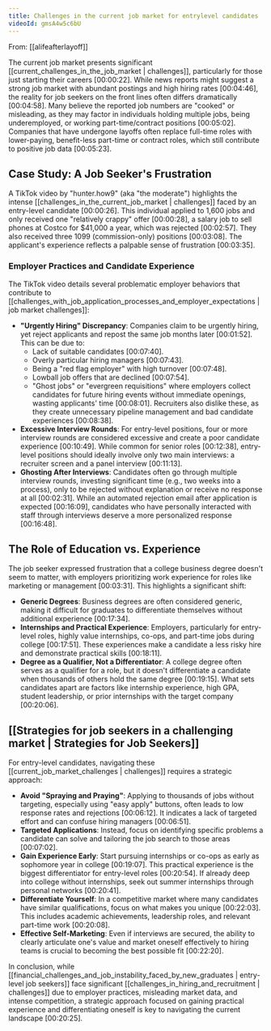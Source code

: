 ```yaml
---
title: Challenges in the current job market for entrylevel candidates
videoId: gmsA4w5c6bU
---
```


From: [[alifeafterlayoff]] <br/> 

The current job market presents significant [[current_challenges_in_the_job_market | challenges]], particularly for those just starting their careers <a class="yt-timestamp" data-t="00:00:22">[00:00:22]</a>. While news reports might suggest a strong job market with abundant postings and high hiring rates <a class="yt-timestamp" data-t="00:04:46">[00:04:46]</a>, the reality for job seekers on the front lines often differs dramatically <a class="yt-timestamp" data-t="00:04:58">[00:04:58]</a>. Many believe the reported job numbers are "cooked" or misleading, as they may factor in individuals holding multiple jobs, being underemployed, or working part-time/contract positions <a class="yt-timestamp" data-t="00:05:02">[00:05:02]</a>. Companies that have undergone layoffs often replace full-time roles with lower-paying, benefit-less part-time or contract roles, which still contribute to positive job data <a class="yt-timestamp" data-t="00:05:23">[00:05:23]</a>.

## Case Study: A Job Seeker's Frustration

A TikTok video by "hunter.how9" (aka "the moderate") highlights the intense [[challenges_in_the_current_job_market | challenges]] faced by an entry-level candidate <a class="yt-timestamp" data-t="00:00:26">[00:00:26]</a>. This individual applied to 1,600 jobs and only received one "relatively crappy" offer <a class="yt-timestamp" data-t="00:00:28">[00:00:28]</a>, a salary job to sell phones at Costco for $41,000 a year, which was rejected <a class="yt-timestamp" data-t="00:02:57">[00:02:57]</a>. They also received three 1099 (commission-only) positions <a class="yt-timestamp" data-t="00:03:08">[00:03:08]</a>. The applicant's experience reflects a palpable sense of frustration <a class="yt-timestamp" data-t="00:03:35">[00:03:35]</a>.

### Employer Practices and Candidate Experience

The TikTok video details several problematic employer behaviors that contribute to [[challenges_with_job_application_processes_and_employer_expectations | job market challenges]]:

*   **"Urgently Hiring" Discrepancy**: Companies claim to be urgently hiring, yet reject applicants and repost the same job months later <a class="yt-timestamp" data-t="00:01:52">[00:01:52]</a>. This can be due to:
    *   Lack of suitable candidates <a class="yt-timestamp" data-t="00:07:40">[00:07:40]</a>.
    *   Overly particular hiring managers <a class="yt-timestamp" data-t="00:07:43">[00:07:43]</a>.
    *   Being a "red flag employer" with high turnover <a class="yt-timestamp" data-t="00:07:48">[00:07:48]</a>.
    *   Lowball job offers that are declined <a class="yt-timestamp" data-t="00:07:54">[00:07:54]</a>.
    *   "Ghost jobs" or "evergreen requisitions" where employers collect candidates for future hiring events without immediate openings, wasting applicants' time <a class="yt-timestamp" data-t="00:08:01">[00:08:01]</a>. Recruiters also dislike these, as they create unnecessary pipeline management and bad candidate experiences <a class="yt-timestamp" data-t="00:08:38">[00:08:38]</a>.
*   **Excessive Interview Rounds**: For entry-level positions, four or more interview rounds are considered excessive and create a poor candidate experience <a class="yt-timestamp" data-t="00:10:49">[00:10:49]</a>. While common for senior roles <a class="yt-timestamp" data-t="00:12:38">[00:12:38]</a>, entry-level positions should ideally involve only two main interviews: a recruiter screen and a panel interview <a class="yt-timestamp" data-t="00:11:13">[00:11:13]</a>.
*   **Ghosting After Interviews**: Candidates often go through multiple interview rounds, investing significant time (e.g., two weeks into a process), only to be rejected without explanation or receive no response at all <a class="yt-timestamp" data-t="00:02:31">[00:02:31]</a>. While an automated rejection email after application is expected <a class="yt-timestamp" data-t="00:16:09">[00:16:09]</a>, candidates who have personally interacted with staff through interviews deserve a more personalized response <a class="yt-timestamp" data-t="00:16:48">[00:16:48]</a>.

## The Role of Education vs. Experience

The job seeker expressed frustration that a college business degree doesn't seem to matter, with employers prioritizing work experience for roles like marketing or management <a class="yt-timestamp" data-t="00:03:31">[00:03:31]</a>. This highlights a significant shift:

*   **Generic Degrees**: Business degrees are often considered generic, making it difficult for graduates to differentiate themselves without additional experience <a class="yt-timestamp" data-t="00:17:34">[00:17:34]</a>.
*   **Internships and Practical Experience**: Employers, particularly for entry-level roles, highly value internships, co-ops, and part-time jobs during college <a class="yt-timestamp" data-t="00:17:51">[00:17:51]</a>. These experiences make a candidate a less risky hire and demonstrate practical skills <a class="yt-timestamp" data-t="00:18:11">[00:18:11]</a>.
*   **Degree as a Qualifier, Not a Differentiator**: A college degree often serves as a qualifier for a role, but it doesn't differentiate a candidate when thousands of others hold the same degree <a class="yt-timestamp" data-t="00:19:15">[00:19:15]</a>. What sets candidates apart are factors like internship experience, high GPA, student leadership, or prior internships with the target company <a class="yt-timestamp" data-t="00:20:06">[00:20:06]</a>.

## [[Strategies for job seekers in a challenging market | Strategies for Job Seekers]]

For entry-level candidates, navigating these [[current_job_market_challenges | challenges]] requires a strategic approach:

*   **Avoid "Spraying and Praying"**: Applying to thousands of jobs without targeting, especially using "easy apply" buttons, often leads to low response rates and rejections <a class="yt-timestamp" data-t="00:06:12">[00:06:12]</a>. It indicates a lack of targeted effort and can confuse hiring managers <a class="yt-timestamp" data-t="00:06:51">[00:06:51]</a>.
*   **Targeted Applications**: Instead, focus on identifying specific problems a candidate can solve and tailoring the job search to those areas <a class="yt-timestamp" data-t="00:07:02">[00:07:02]</a>.
*   **Gain Experience Early**: Start pursuing internships or co-ops as early as sophomore year in college <a class="yt-timestamp" data-t="00:19:07">[00:19:07]</a>. This practical experience is the biggest differentiator for entry-level roles <a class="yt-timestamp" data-t="00:20:54">[00:20:54]</a>. If already deep into college without internships, seek out summer internships through personal networks <a class="yt-timestamp" data-t="00:20:41">[00:20:41]</a>.
*   **Differentiate Yourself**: In a competitive market where many candidates have similar qualifications, focus on what makes you unique <a class="yt-timestamp" data-t="00:22:03">[00:22:03]</a>. This includes academic achievements, leadership roles, and relevant part-time work <a class="yt-timestamp" data-t="00:20:08">[00:20:08]</a>.
*   **Effective Self-Marketing**: Even if interviews are secured, the ability to clearly articulate one's value and market oneself effectively to hiring teams is crucial to becoming the best possible fit <a class="yt-timestamp" data-t="00:22:20">[00:22:20]</a>.

In conclusion, while [[financial_challenges_and_job_instability_faced_by_new_graduates | entry-level job seekers]] face significant [[challenges_in_hiring_and_recruitment | challenges]] due to employer practices, misleading market data, and intense competition, a strategic approach focused on gaining practical experience and differentiating oneself is key to navigating the current landscape <a class="yt-timestamp" data-t="00:20:25">[00:20:25]</a>.